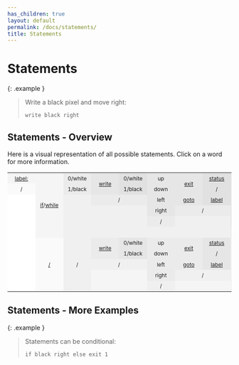 ```yaml
---
has_children: true
layout: default
permalink: /docs/statements/
title: Statements
---
```


# Statements

{: .example }
> Write a black pixel and move right:
>
> ```btml
> write black right
> ```

## Statements - Overview

Here is a visual representation of all possible statements. Click on a word for more information.

<style type="text/css">
    table {
        border-collapse: collapse;
        min-width: 100%;
    }

    td {
        font-size: 0.75rem !important;
        min-width: 3.27rem;
        padding: 0.29rem 0.327rem;
        text-align: center;
    }

    .td-0 {
        background-color: #ffffff
    }

    .td-1 {
        background-color: #fafafa
    }

    .td-2 {
        background-color: #f5f5f5
    }

    .td-3 {
        background-color: #f0f0f0
    }

    .td-4 {
        background-color: #ebebeb
    }

    .td-5 {
        background-color: #e6e6e6
    }

    .td-6 {
        background-color: #e1e1e1
    }

    .td-7 {
        background-color: #dcdcdc
    }

    .td-8 {
        background-color: #d7d7d7
    }

    .td-9 {
        background-color: #d2d2d2
    }
</style>
<table>
    <tbody>
        <tr>
            <td class="td-2"><a href="goto#labels">label:</a></td>
            <td class="td-2" rowspan=6><a href="if-while-else#if">if</a>/<a href="if-while-else#while">while</a></td>
            <td class="td-4">0/white</td>
            <td class="td-5" rowspan=2><a href="write">write</a></td>
            <td class="td-6">0/white</td>
            <td class="td-5">up</td>
            <td class="td-5" rowspan=2><a href="exit#exit">exit</a></td>
            <td class="td-6"><a href="exit#exit-status">status</a></td>
            <td class="td-5" rowspan=5><a href="if-while-else#else">else</a></td>
            <td class="td-8" rowspan=2><a href="write">write</a></td>
            <td class="td-9">0/white</td>
            <td class="td-8">up</td>
            <td class="td-8" rowspan=2><a href="exit#exit">exit</a></td>
            <td class="td-9"><a href="exit#exit-status">status</a></td>
        </tr>
        <tr>
            <td class="td-1">/</td>
            <td class="td-4">1/black</td>
            <td class="td-6">1/black</td>
            <td class="td-5">down</td>
            <td class="td-6">/</td>
            <td class="td-9">1/black</td>
            <td class="td-8">down</td>
            <td class="td-9">/</td>
        </tr>
        <tr>
            <td class="td-0"></td>
            <td class="td-3"></td>
            <td class="td-4" colspan=2>/</td>
            <td class="td-5">left</td>
            <td class="td-5"><a href="goto#goto">goto</a></td>
            <td class="td-6"><a href="goto#labels">label</a></td>
            <td class="td-7" colspan=2>/</td>
            <td class="td-8">left</td>
            <td class="td-8"><a href="goto#goto">goto</a></td>
            <td class="td-9"><a href="goto#labels">label</a></td>
        </tr>
        <tr>
            <td class="td-0"></td>
            <td class="td-3"></td>
            <td class="td-3"></td>
            <td class="td-3"></td>
            <td class="td-5">right</td>
            <td class="td-4" colspan=2>/</td>
            <td class="td-6"></td>
            <td class="td-6"></td>
            <td class="td-8">right</td>
            <td class="td-7" colspan=2>/</td>
        </tr>
        <tr>
            <td class="td-0"></td>
            <td class="td-3"></td>
            <td class="td-3"></td>
            <td class="td-3"></td>
            <td class="td-4">/</td>
            <td class="td-3"></td>
            <td class="td-3"></td>
            <td class="td-6"></td>
            <td class="td-6"></td>
            <td class="td-7">/</td>
            <td class="td-6"></td>
            <td class="td-6"></td>
        </tr>
        <tr>
            <td class="td-0"></td>
            <td class="td-3"></td>
            <td class="td-3"></td>
            <td class="td-3"></td>
            <td class="td-3"></td>
            <td class="td-3"></td>
            <td class="td-3"></td>
            <td class="td-4" colspan=8>/</td>
        </tr>
        <tr>
            <td class="td-0"></td>
            <td class="td-1" rowspan=5><a href="if-while-else#actions">/</a></td>
            <td class="td-3" rowspan=5>/</td>
            <td class="td-4" rowspan=2><a href="write">write</a></td>
            <td class="td-5">0/white</td>
            <td class="td-4">up</td>
            <td class="td-4" rowspan=2><a href="exit#exit">exit</a></td>
            <td class="td-5"><a href="exit#exit-status">status</a></td>
            <td class="td-3" colspan=7 rowspan=5>/</td>
        </tr>
        <tr>
            <td class="td-0"></td>
            <td class="td-5">1/black</td>
            <td class="td-4">down</td>
            <td class="td-5">/</td>
        </tr>
        <tr>
            <td class="td-0"></td>
            <td class="td-3" colspan=2>/</td>
            <td class="td-4">left</td>
            <td class="td-4"><a href="goto#goto">goto</a></td>
            <td class="td-5"><a href="goto#labels">label</a></td>
        </tr>
        <tr>
            <td class="td-0"></td>
            <td class="td-2"></td>
            <td class="td-2"></td>
            <td class="td-4">right</td>
            <td class="td-3" colspan=2>/</td>
        </tr>
        <tr>
            <td class="td-0"></td>
            <td class="td-2"></td>
            <td class="td-2"></td>
            <td class="td-3">/</td>
            <td class="td-2"></td>
            <td class="td-2"></td>
        </tr>
    </tbody>
</table>

## Statements - More Examples

{: .example }
> Statements can be conditional:
>
> ```btml
> if black right else exit 1
> ```
